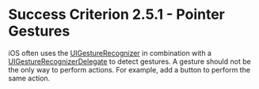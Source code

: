 # Success Criterion 2.5.1 - Pointer Gestures

iOS often uses the [UIGestureRecognizer](https://developer.apple.com/documentation/uikit/uigesturerecognizer) in combination with a [UIGestureRecognizerDelegate](https://developer.apple.com/documentation/uikit/uigesturerecognizerdelegate) to detect gestures. A gesture should not be the only way to perform actions. For example, add a button to perform the same action.